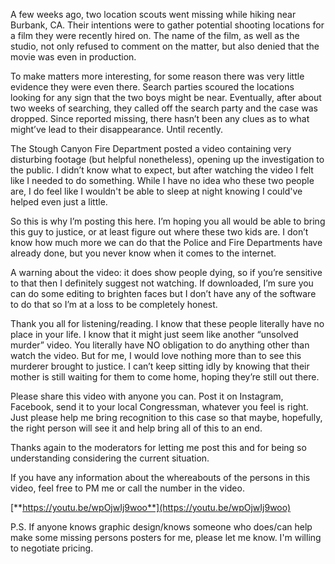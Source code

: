 A few weeks ago, two location scouts went missing while hiking near Burbank, CA. Their intentions were to gather potential shooting locations for a film they were recently hired on. The name of the film, as well as the studio, not only refused to comment on the matter, but also denied that the movie was even in production.

To make matters more interesting, for some reason there was very little evidence they were even there. Search parties scoured the locations looking for any sign that the two boys might be near. Eventually, after about two weeks of searching, they called off the search party and the case was dropped. Since reported missing, there hasn’t been any clues as to what might’ve lead to their disappearance. Until recently.

The Stough Canyon Fire Department posted a video containing very disturbing footage (but helpful nonetheless), opening up the investigation to the public. I didn’t know what to expect, but after watching the video I felt like I needed to do something. While I have no idea who these two people are, I do feel like I wouldn't be able to sleep at night knowing I could've helped even just a little.

So this is why I’m posting this here. I’m hoping you all would be able to bring this guy to justice, or at least figure out where these two kids are. I don’t know how much more we can do that the Police and Fire Departments have already done, but you never know when it comes to the internet.

A warning about the video: it does show people dying, so if you’re sensitive to that then I definitely suggest not watching. If downloaded, I’m sure you can do some editing to brighten faces but I don’t have any of the software to do that so I’m at a loss to be completely honest.

Thank you all for listening/reading. I know that these people literally have no place in your life. I know that it might just seem like another “unsolved murder” video. You literally have NO obligation to do anything other than watch the video. But for me, I would love nothing more than to see this murderer brought to justice. I can’t keep sitting idly by knowing that their mother is still waiting for them to come home, hoping they’re still out there.

Please share this video with anyone you can. Post it on Instagram, Facebook, send it to your local Congressman, whatever you feel is right. Just please help me bring recognition to this case so that maybe, hopefully, the right person will see it and help bring all of this to an end.

Thanks again to the moderators for letting me post this and for being so understanding considering the current situation.

If you have any information about the whereabouts of the persons in this video, feel free to PM me or call the number in the video.

[**https://youtu.be/wpOjwIj9woo**](https://youtu.be/wpOjwIj9woo)

P.S. If anyone knows graphic design/knows someone who does/can help make some missing persons posters for me, please let me know. I'm willing to negotiate pricing.